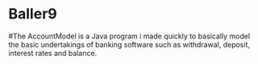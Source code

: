 # Baller9

#The AccountModel is a Java program i made quickly to basically model the basic undertakings of banking software such as withdrawal, deposit, interest rates and balance.
